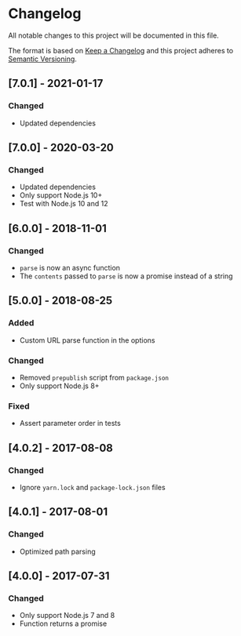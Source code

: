 # Changelog

All notable changes to this project will be documented in this file.

The format is based on [Keep a Changelog](http://keepachangelog.com/en/1.0.0/) and this project adheres to [Semantic Versioning](http://semver.org/spec/v2.0.0.html).

## [7.0.1] - 2021-01-17

### Changed

- Updated dependencies

## [7.0.0] - 2020-03-20

### Changed

- Updated dependencies
- Only support Node.js 10+
- Test with Node.js 10 and 12

## [6.0.0] - 2018-11-01

### Changed

- `parse` is now an async function
- The `contents` passed to `parse` is now a promise instead of a string

## [5.0.0] - 2018-08-25

### Added

- Custom URL parse function in the options

### Changed

- Removed `prepublish` script from `package.json`
- Only support Node.js 8+

### Fixed

- Assert parameter order in tests

## [4.0.2] - 2017-08-08

### Changed

- Ignore `yarn.lock` and `package-lock.json` files

## [4.0.1] - 2017-08-01

### Changed

- Optimized path parsing

## [4.0.0] - 2017-07-31

### Changed

- Only support Node.js 7 and 8
- Function returns a promise